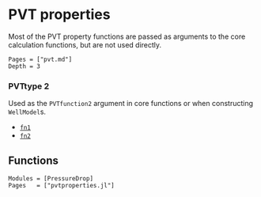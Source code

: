 # PVT properties

Most of the PVT property functions are passed as arguments to the core calculation functions, but are not used directly.

```@contents
Pages = ["pvt.md"]
Depth = 3
```

### PVTtype 2

Used as the `PVTfunction2` argument in core functions or when constructing `WellModel`s.

- [`fn1`](@ref)
- [`fn2`](@ref)


## Functions

```@autodocs
Modules = [PressureDrop]
Pages   = ["pvtproperties.jl"]
```
